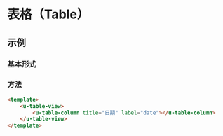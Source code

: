 # 表格（Table）

## 示例
### 基本形式

### 方法
``` html
<template>
    <u-table-view>
        <u-table-column title="日期" label="date"></u-table-column>
    </u-table-view>
</template>
```
